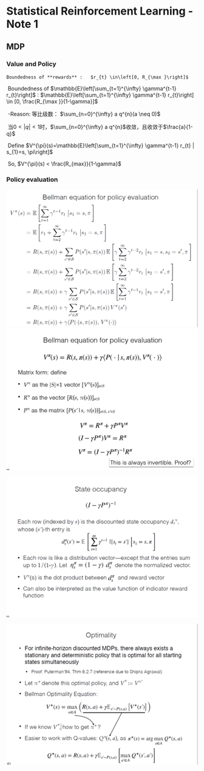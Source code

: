 # Statistical Reinforcement Learning      -  Note 1

## MDP

### Value and Policy

   	Boundedness of **rewards** :   $r_{t} \in\left[0, R_{\max }\right]​$ 

​	   Boundedness of $\mathbb{E}\left[\sum_{t=1}^{\infty} \gamma^{t-1} r_{t}\right]​$ :       $\mathbb{E}\left[\sum_{t=1}^{\infty} \gamma^{t-1} r_{t}\right] \in [0, \frac{R_{\max }}{1-\gamma}]​$ 

​						-Reason:    等比级数： $\sum_{n=0}^{\infty} a q^{n}(a \neq 0)$ 

​											当$0<|q|<1$时，$\sum_{n=0}^{\infty} a q^{n}$收敛，且收敛于$\frac{a}{1-q}$ 

​	  Define  $V^{\pi}(s)=\mathbb{E}\left[\sum_{t=1}^{\infty} \gamma^{t-1} r_{t} | s_{1}=s, \pi\right]​$ 

​		So, $V^{\pi}(s) < \frac{R_{max}}{1-\gamma}$

### Policy evaluation

<img src="../picture/Statistical Reinforcement Learning_Note1/01.png" style="zoom:50%"/>

<img src="../picture/Statistical Reinforcement Learning_Note1/02.png" style="zoom:50%"/>

​                									<img src="../picture/Statistical Reinforcement Learning_Note1/03.png" style="zoom:50%"/>

<img src="../picture/Statistical Reinforcement Learning_Note1/04.png" style="zoom:50%"/>

